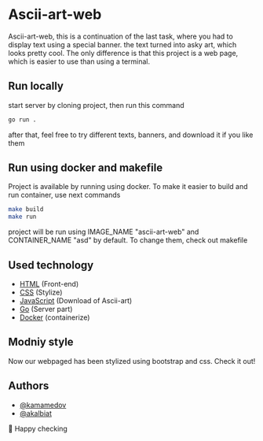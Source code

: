 
# Ascii-art-web

Ascii-art-web, this is a continuation of the last task, where you had to display text using a special banner. the text turned into asky art, which looks pretty cool. The only difference is that this project is a web page, which is easier to use than using a terminal.

## Run locally

start server by cloning project, then run this command

```bash
go run .
```

after that, feel free to try different texts, banners, and download it if you like them


## Run using docker and makefile

Project is available by running using docker. To make it easier to build and run container, use next commands

```bash
make build
make run
```

project will be run using IMAGE_NAME "ascii-art-web" and CONTAINER_NAME "asd" by default. To change them, check out makefile

## Used technology

- [HTML](https://www.w3schools.com/html/) (Front-end)
- [CSS](https://www.w3schools.com/css/) (Stylize)
- [JavaScript](https://www.w3schools.com/js/) (Download of Ascii-art)
- [Go](https://go.dev/) (Server part)
- [Docker](https://www.docker.com/) (containerize)

## Modniy style

Now our webpaged has been stylized using bootstrap and css. Check it out!
## Authors

- [@kamamedov](https://01.alem.school/git/kamamedov)
- [@akalbiat](https://01.alem.school/git/akalbiat)

👋 Happy checking
